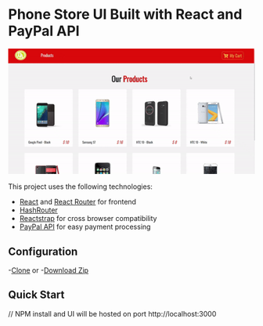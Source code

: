# Phone Store UI Built with React and PayPal API

![Final App](https://github.com/derekwebdevcom/phonestore/blob/master/src/components/Cart/phone.gif)

This project uses the following technologies:

- [React](https://reactjs.org) and [React Router](https://reacttraining.com/react-router/) for frontend
- [HashRouter](https://www.npmjs.com/package/hash-router) 
- [Reactstrap](https://reactstrap.github.io/) for cross browser compatibility
- [PayPal API](https://developer.paypal.com/) for easy payment processing

## Configuration
-[Clone](https://github.com/derekwebdevcom/phonestore.git) or
-[Download Zip](https://github.com/derekwebdevcom/phonestore/archive/master.zip)


## Quick Start
// NPM install and UI will be hosted on port
 http://localhost:3000


